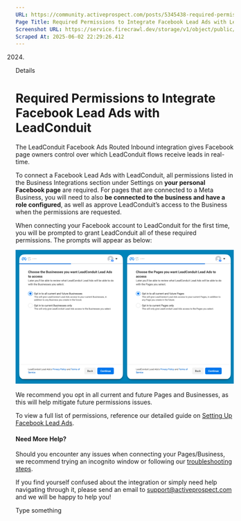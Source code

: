 ```yaml
---
URL: https://community.activeprospect.com/posts/5345438-required-permissions-to-integrate-facebook-lead-ads-with-leadconduit
Page Title: Required Permissions to Integrate Facebook Lead Ads with LeadConduit
Screenshot URL: https://service.firecrawl.dev/storage/v1/object/public/media/screenshot-017a1bc5-0ca2-4462-a35a-cb47ecbfdb33.png
Scraped At: 2025-06-02 22:29:26.412
---
```


2024.

Details

# Required Permissions to Integrate Facebook Lead Ads with LeadConduit

The LeadConduit Facebook Ads Routed Inbound integration gives Facebook page owners control over which LeadConduit flows receive leads in real-time.

To connect a Facebook Lead Ads with LeadConduit, all permissions listed in the Business Integrations section under Settings on **your personal Facebook page** are required. For pages that are connected to a Meta Business, you will need to also **be connected to the business and have a role configured**, as well as approve LeadConduit’s access to the Business when the permissions are requested.

When connecting your Facebook account to LeadConduit for the first time, you will be prompted to grant LeadConduit all of these required permissions. The prompts will appear as below:

![](images/image-1.png)

We recommend you opt in all current and future Pages and Businesses, as this will help mitigate future permissions issues.

To view a full list of permissions, reference our detailed guide on [Setting Up Facebook Lead Ads](https://community.activeprospect.com/posts/4062063-setting-up-facebook-lead-ads).

#### Need More Help?

Should you encounter any issues when connecting your Pages/Business, we recommend trying an incognito window or following our [troubleshooting steps](https://community.activeprospect.com/posts/4164984-facebook-lead-ads-troubleshooting-try-this-first).

If you find yourself confused about the integration or simply need help navigating through it, please send an email to [support@activeprospect.com](mailto:support@activeprospect.com) and we will be happy to help you!

Type something
